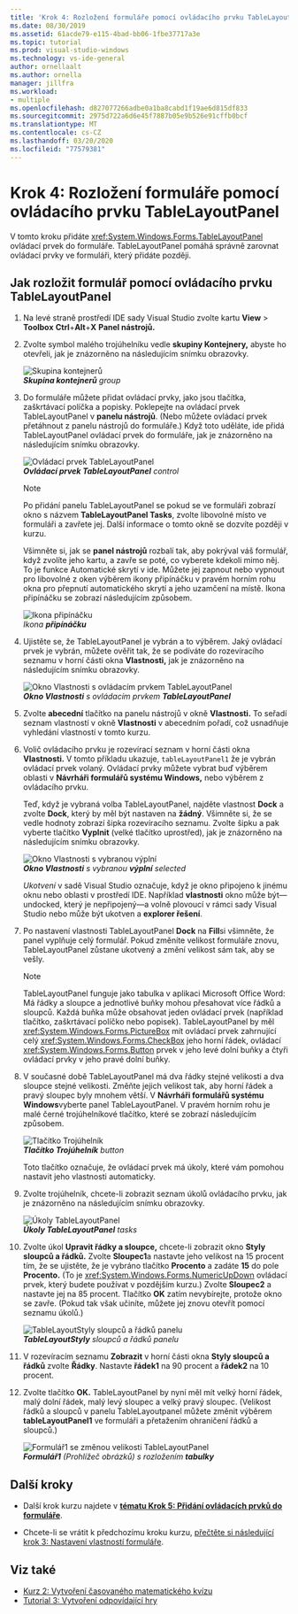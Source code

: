 ```yaml
---
title: 'Krok 4: Rozložení formuláře pomocí ovládacího prvku TableLayoutPanel'
ms.date: 08/30/2019
ms.assetid: 61acde79-e115-4bad-bb06-1fbe37717a3e
ms.topic: tutorial
ms.prod: visual-studio-windows
ms.technology: vs-ide-general
author: ornellaalt
ms.author: ornella
manager: jillfra
ms.workload:
- multiple
ms.openlocfilehash: d827077266adbe0a1ba8cabd1f19ae6d815df833
ms.sourcegitcommit: 2975d722a6d6e45f7887b05e9b526e91cffb0bcf
ms.translationtype: MT
ms.contentlocale: cs-CZ
ms.lasthandoff: 03/20/2020
ms.locfileid: "77579381"
---
```

# <a name="step-4-lay-out-your-form-with-a-tablelayoutpanel-control"></a>Krok 4: Rozložení formuláře pomocí ovládacího prvku TableLayoutPanel

V tomto kroku přidáte <xref:System.Windows.Forms.TableLayoutPanel> ovládací prvek do formuláře. TableLayoutPanel pomáhá správně zarovnat ovládací prvky ve formuláři, který přidáte později.

## <a name="how-to-lay-out-your-form-with-a-tablelayoutpanel-control"></a>Jak rozložit formulář pomocí ovládacího prvku TableLayoutPanel

1. Na levé straně prostředí IDE sady Visual Studio zvolte kartu **View** > **Toolbox** **Ctrl**+**Alt**+**X** **Panel nástrojů.**

1. Zvolte symbol malého trojúhelníku vedle **skupiny Kontejnery,** abyste ho otevřeli, jak je znázorněno na následujícím snímku obrazovky.

     ![Skupina kontejnerů](../ide/media/express_toolbox.png)<br>
***Skupina kontejnerů*** *group*

1. Do formuláře můžete přidat ovládací prvky, jako jsou tlačítka, zaškrtávací políčka a popisky. Poklepejte na ovládací prvek TableLayoutPanel v **panelu nástrojů**. (Nebo můžete ovládací prvek přetáhnout z panelu nástrojů do formuláře.) Když toto uděláte, ide přidá TableLayoutPanel ovládací prvek do formuláře, jak je znázorněno na následujícím snímku obrazovky.

     ![Ovládací prvek TableLayoutPanel](../ide/media/express_formtablelayout.png)<br>
***Ovládací prvek TableLayoutPanel*** *control*

    > [!NOTE]
    > Po přidání panelu TableLayoutPanel se pokud se ve formuláři zobrazí okno s názvem **TableLayoutPanel Tasks**, zvolte libovolné místo ve formuláři a zavřete jej. Další informace o tomto okně se dozvíte později v kurzu.

     Všimněte si, jak se **panel nástrojů** rozbalí tak, aby pokrýval váš formulář, když zvolíte jeho kartu, a zavře se poté, co vyberete kdekoli mimo něj. To je funkce Automatické skrytí v ide. Můžete jej zapnout nebo vypnout pro libovolné z oken výběrem ikony připínáčku v pravém horním rohu okna pro přepnutí automatického skrytí a jeho uzamčení na místě. Ikona připínáčku se zobrazí následujícím způsobem.

     ![Ikona připínáčku](../ide/media/express_pushpintoolbox.png)<br>
*Ikona* ***připínáčku***

1. Ujistěte se, že TableLayoutPanel je vybrán a to výběrem. Jaký ovládací prvek je vybrán, můžete ověřit tak, že se podíváte do rozevíracího seznamu v horní části okna **Vlastnosti,** jak je znázorněno na následujícím snímku obrazovky.

     ![Okno Vlastnosti s ovládacím prvkem TableLayoutPanel](../ide/media/express_controlspropwin.png)<br>
***Okno Vlastnosti*** *s ovládacím* *prvkem* ***TableLayoutPanel***

1. Zvolte **abecední** tlačítko na panelu nástrojů v okně **Vlastnosti.** To seřadí seznam vlastností v okně **Vlastnosti** v abecedním pořadí, což usnadňuje vyhledání vlastností v tomto kurzu.

1. Volič ovládacího prvku je rozevírací seznam v horní části okna **Vlastnosti.** V tomto příkladu ukazuje, `tableLayoutPanel1` že je vybrán ovládací prvek volaný. Ovládací prvky můžete vybrat buď výběrem oblasti v **Návrháři formulářů systému Windows,** nebo výběrem z ovládacího prvku.

   Teď, když je vybraná volba TableLayoutPanel, najděte vlastnost **Dock** a zvolte **Dock**, který by měl být nastaven na **žádný**. Všimněte si, že se vedle hodnoty zobrazí šipka rozevíracího seznamu. Zvolte šipku a pak vyberte tlačítko **Vyplnit** (velké tlačítko uprostřed), jak je znázorněno na následujícím snímku obrazovky.

     ![Okno Vlastnosti s vybranou výplní](../ide/media/express_docktable.png)<br>
***Okno Vlastnosti*** *s vybranou* ***výplní*** *selected*

     *Ukotvení* v sadě Visual Studio označuje, když je okno připojeno k jinému oknu nebo oblasti v prostředí IDE. Například **vlastnosti** okno může být&mdash;undocked, který je nepřipojený&mdash;a volně plovoucí v rámci sady Visual Studio nebo může být ukotven a **explorer řešení**.

1. Po nastavení vlastnosti TableLayoutPanel **Dock** na **Fill**si všimněte, že panel vyplňuje celý formulář. Pokud změníte velikost formuláře znovu, TableLayoutPanel zůstane ukotvený a změní velikost sám tak, aby se vešly.

    > [!NOTE]
    > TableLayoutPanel funguje jako tabulka v aplikaci Microsoft Office Word: Má řádky a sloupce a jednotlivé buňky mohou přesahovat více řádků a sloupců. Každá buňka může obsahovat jeden ovládací prvek (například tlačítko, zaškrtávací políčko nebo popisek). TableLayoutPanel by měl <xref:System.Windows.Forms.PictureBox> mít ovládací prvek zahrnující celý <xref:System.Windows.Forms.CheckBox> jeho horní řádek, ovládací <xref:System.Windows.Forms.Button> prvek v jeho levé dolní buňky a čtyři ovládací prvky v jeho pravé dolní buňky.

1. V současné době TableLayoutPanel má dva řádky stejné velikosti a dva sloupce stejné velikosti. Změňte jejich velikost tak, aby horní řádek a pravý sloupec byly mnohem větší. V **Návrháři formulářů systému Windows**vyberte panel TableLayoutPanel. V pravém horním rohu je malé černé trojúhelníkové tlačítko, které se zobrazí následujícím způsobem.

     ![Tlačítko Trojúhelník](../ide/media/express_iconblacktriangle.gif)<br>
***Tlačítko Trojúhelník*** *button*

     Toto tlačítko označuje, že ovládací prvek má úkoly, které vám pomohou nastavit jeho vlastnosti automaticky.

1. Zvolte trojúhelník, chcete-li zobrazit seznam úkolů ovládacího prvku, jak je znázorněno na následujícím snímku obrazovky.

     ![Úkoly TableLayoutPanel](../ide/media/express_tablepanel.png)<br>
***Úkoly TableLayoutPanel*** *tasks*

1. Zvolte úkol **Upravit řádky a sloupce,** chcete-li zobrazit okno **Styly sloupců a řádků.** Zvolte **Sloupec1**a nastavte jeho velikost na 15 procent tím, že se ujistěte, že je vybráno tlačítko **Procento** a zadáte **15** do pole **Procento.** (To je <xref:System.Windows.Forms.NumericUpDown> ovládací prvek, který budete používat v pozdějším kurzu.) Zvolte **Sloupec2** a nastavte jej na 85 procent. Tlačítko **OK** zatím nevybírejte, protože okno se zavře. (Pokud tak však učiníte, můžete jej znovu otevřít pomocí seznamu úkolů.)

     ![TableLayoutStyly sloupců a řádků panelu](../ide/media/vs_tablelayoutpanel_setup.png)<br>
***TableLayoutStyly*** *sloupců a řádků panelu*

1. V rozevíracím seznamu **Zobrazit** v horní části okna **Styly sloupců a řádků** zvolte **Řádky**. Nastavte **řádek1** na 90 procent a **řádek2** na 10 procent.

1. Zvolte tlačítko **OK.** TableLayoutPanel by nyní měl mít velký horní řádek, malý dolní řádek, malý levý sloupec a velký pravý sloupec. (Velikost řádků a sloupců v panelu TableLayoutpanel můžete změnit výběrem **tableLayoutPanel1** ve formuláři a přetažením ohraničení řádků a sloupců.)

     ![Formulář1 se změnou velikosti TableLayoutPanel](../ide/media/vs_formafterlayoutpanel.png)<br>
***Formulář1*** *(Prohlížeč obrázků) s rozložením* ***tabulky***

## <a name="next-steps"></a>Další kroky

* Další krok kurzu najdete v **[tématu Krok 5: Přidání ovládacích prvků do formuláře](../ide/step-5-add-controls-to-your-form.md)**.

* Chcete-li se vrátit k předchozímu kroku kurzu, [přečtěte si následující krok 3: Nastavení vlastností formuláře](../ide/step-3-set-your-form-properties.md).

## <a name="see-also"></a>Viz také

* [Kurz 2: Vytvoření časovaného matematického kvízu](tutorial-2-create-a-timed-math-quiz.md)
* [Tutorial 3: Vytvoření odpovídající hry](tutorial-3-create-a-matching-game.md)

